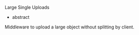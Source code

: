Large Single Uploads

* abstract

Middleware to upload a large object without splitting by client.     
